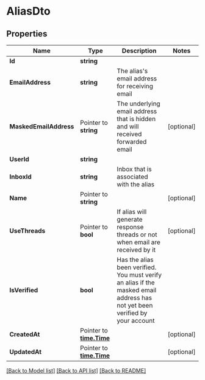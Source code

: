 # AliasDto

## Properties

Name | Type | Description | Notes
------------ | ------------- | ------------- | -------------
**Id** | **string** |  | 
**EmailAddress** | **string** | The alias&#39;s email address for receiving email | 
**MaskedEmailAddress** | Pointer to **string** | The underlying email address that is hidden and will received forwarded email | [optional] 
**UserId** | **string** |  | 
**InboxId** | **string** | Inbox that is associated with the alias | 
**Name** | Pointer to **string** |  | [optional] 
**UseThreads** | Pointer to **bool** | If alias will generate response threads or not when email are received by it | [optional] 
**IsVerified** | **bool** | Has the alias been verified. You must verify an alias if the masked email address has not yet been verified by your account | 
**CreatedAt** | Pointer to [**time.Time**](time.Time) |  | [optional] 
**UpdatedAt** | Pointer to [**time.Time**](time.Time) |  | [optional] 

[[Back to Model list]](../README#documentation-for-models) [[Back to API list]](../README#documentation-for-api-endpoints) [[Back to README]](../README)


